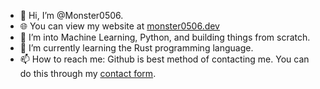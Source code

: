 - 👋 Hi, I’m @Monster0506.
- 🌐 You can view my website at [monster0506.dev](https://monster0506.dev/)
- 👀 I’m into Machine Learning, Python, and building things from scratch.
- 🌱 I’m currently learning the Rust programming language.
- 📫 How to reach me: Github is best method of contacting me. You can do this through my [contact form](https://monster0506.dev/contact).

<!-- - 💞️ I’m looking to collaborate on my [factBook project](https://github.com/monster0506/factBook) -->
